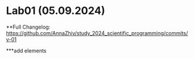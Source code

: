 # Lab01 (05.09.2024)

**Full Changelog: https://github.com/AnnaZhiv/study_2024_scientific_programming/commits/v-01

***add elements 



